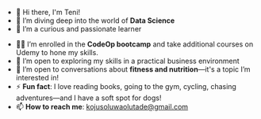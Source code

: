 
- 👋 Hi there, I'm Teni!
- 🔭 I’m diving deep into the world of **Data Science** <!-- (Python, Statistics, SQL, and Machine Learning). -->
- 🌱 I’m a curious and passionate learner
<!-- always excited to explore the endless possibilities of data.  -->
- 👩‍💻 I’m enrolled in the **CodeOp bootcamp** and take additional courses on Udemy to hone my skills.  
- 🤔 I’m open to exploring my skills in a practical business environment
- 💬 I’m open to conversations about **fitness and nutrition**—it's a topic I’m interested in!  
- ⚡ **Fun fact**: I love reading books, going to the gym, cycling, chasing adventures—and I have a soft spot for dogs!
-  📫 **How to reach me**: [kojusoluwaolutade@gmail.com](mailto:kojusoluwaolutade@gmail.com) 

<!--
**ProTeni/ProTeni** is a ✨ _special_ ✨ repository because its `README.md` (this file) appears on your GitHub profile.

Here are some ideas to get you started:



-->

